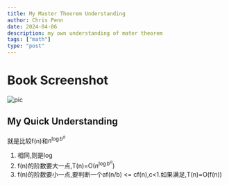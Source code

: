```yaml
---
title: My Master Theorem Understanding
author: Chris Penn
date: 2024-04-06
description: my own understanding of mater theorem
tags: ["math"]
type: "post"
---
```


# Book Screenshot

![pic](./img/master-theorem.png ) 

## My Quick Understanding

就是比较f(n)和$n^{\log{b^a}}$

1. 相同,则是log
2. f(n)的阶数要大一点,T(n)=O($n^{\log{b^a}}$)
3. f(n)的阶数要小一点,要判断一个af(n/b) <= cf(n),c<1.如果满足,T(n)=O(f(n))

